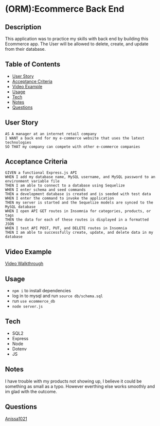 # (ORM):Ecommerce Back End

## Description
This application was to practice my skills with back end by building this Ecommerce app. The User will be allowed to delete, create, and update from their database.
## Table of Contents
* [User Story](#user-story)
* [Acceptance Criteria](#acceptance-criteria)
* [Video Example](#video-example)
* [Usage](#usage)
* [Tech](#tech)
* [Notes](#notes)
* [Questions](#questions)
  
## User Story
```
AS A manager at an internet retail company
I WANT a back end for my e-commerce website that uses the latest technologies
SO THAT my company can compete with other e-commerce companies
```
## Acceptance Criteria
```
GIVEN a functional Express.js API
WHEN I add my database name, MySQL username, and MySQL password to an environment variable file
THEN I am able to connect to a database using Sequelize
WHEN I enter schema and seed commands
THEN a development database is created and is seeded with test data
WHEN I enter the command to invoke the application
THEN my server is started and the Sequelize models are synced to the MySQL database
WHEN I open API GET routes in Insomnia for categories, products, or tags
THEN the data for each of these routes is displayed in a formatted JSON
WHEN I test API POST, PUT, and DELETE routes in Insomnia
THEN I am able to successfully create, update, and delete data in my database
```
## Video Example
[Video Walkthrough]()
## Usage
- `npm i` to install dependencies
- log in to mysql and run `source db/schema.sql`
- run `use ecommerce_db`
- `node server.js`
## Tech
- SQL2
- Express
- Node
- Dotenv
- JS
## Notes
I have trouble with my products not showing up, I believe it could be something as small as a typo. However everthing else works smoothly and im glad with the outcome.
## Questions
[Anissa1021](https://github.come/Anissa1021)

